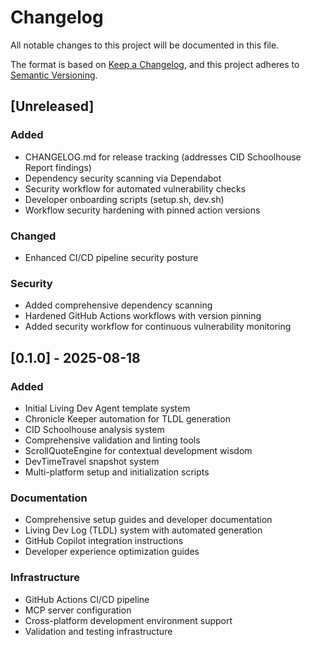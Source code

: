 # Changelog

All notable changes to this project will be documented in this file.

The format is based on [Keep a Changelog](https://keepachangelog.com/en/1.0.0/),
and this project adheres to [Semantic Versioning](https://semver.org/spec/v2.0.0.html).

## [Unreleased]

### Added
- CHANGELOG.md for release tracking (addresses CID Schoolhouse Report findings)
- Dependency security scanning via Dependabot
- Security workflow for automated vulnerability checks
- Developer onboarding scripts (setup.sh, dev.sh)
- Workflow security hardening with pinned action versions

### Changed
- Enhanced CI/CD pipeline security posture

### Security
- Added comprehensive dependency scanning
- Hardened GitHub Actions workflows with version pinning
- Added security workflow for continuous vulnerability monitoring

## [0.1.0] - 2025-08-18

### Added
- Initial Living Dev Agent template system
- Chronicle Keeper automation for TLDL generation
- CID Schoolhouse analysis system
- Comprehensive validation and linting tools
- ScrollQuoteEngine for contextual development wisdom
- DevTimeTravel snapshot system
- Multi-platform setup and initialization scripts

### Documentation
- Comprehensive setup guides and developer documentation
- Living Dev Log (TLDL) system with automated generation
- GitHub Copilot integration instructions
- Developer experience optimization guides

### Infrastructure  
- GitHub Actions CI/CD pipeline
- MCP server configuration
- Cross-platform development environment support
- Validation and testing infrastructure